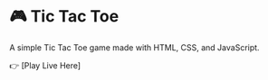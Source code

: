 # 🎮 Tic Tac Toe

A simple Tic Tac Toe game made with HTML, CSS, and JavaScript.  

👉 [Play Live Here]
